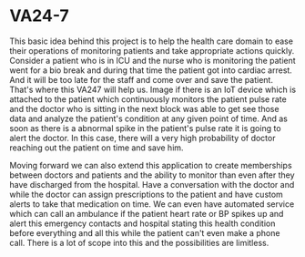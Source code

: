 # VA24-7

This basic idea behind this project is to help the health care domain to ease their operations of monitoring patients and take appropriate actions quickly. Consider a patient who is in ICU and the nurse who is monitoring the patient went for a bio break and during that time the patient got into cardiac arrest. And it will be too late for the staff and come over and save the patient. That's where this VA247 will help us. Image if there is an IoT device which is attached to the patient which continuously monitors the patient pulse rate and the doctor who is sitting in the next block was able to get see those data and analyze the patient's condition at any given point of time. And as soon as there is a abnormal spike in the patient's pulse rate it is going to alert the doctor. In this case, there will a very high probability of doctor reaching out the patient on time and save him. 

Moving forward we can also extend this application to create memberships between doctors and patients and the ability to monitor than even after they have discharged from the hospital. Have a conversation with the doctor and while the doctor can assign prescriptions to the patient and have custom alerts to take that medication on time. We can even have automated service which can call an ambulance if the patient heart rate or BP spikes up and alert this emergency contacts and hospital stating this health condition before everything and all this while the patient can't even make a phone call. There is a lot of scope into this and the possibilities are limitless.
